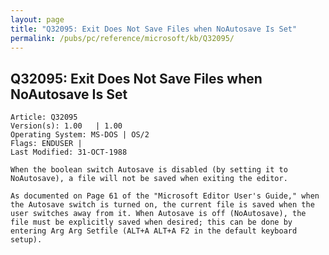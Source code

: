 ```yaml
---
layout: page
title: "Q32095: Exit Does Not Save Files when NoAutosave Is Set"
permalink: /pubs/pc/reference/microsoft/kb/Q32095/
---
```


## Q32095: Exit Does Not Save Files when NoAutosave Is Set

	Article: Q32095
	Version(s): 1.00   | 1.00
	Operating System: MS-DOS | OS/2
	Flags: ENDUSER |
	Last Modified: 31-OCT-1988
	
	When the boolean switch Autosave is disabled (by setting it to
	NoAutosave), a file will not be saved when exiting the editor.
	
	As documented on Page 61 of the "Microsoft Editor User's Guide," when
	the Autosave switch is turned on, the current file is saved when the
	user switches away from it. When Autosave is off (NoAutosave), the
	file must be explicitly saved when desired; this can be done by
	entering Arg Arg Setfile (ALT+A ALT+A F2 in the default keyboard
	setup).
